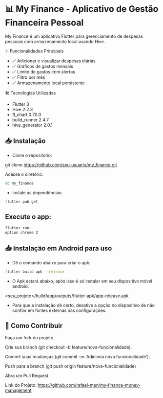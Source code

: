 # 📊 My Finance - Aplicativo de Gestão Financeira Pessoal

My Finance é um aplicativo Flutter para gerenciamento de despesas pessoais com armazenamento local usando Hive.

✨ Funcionalidades Principais
- ✅ Adicionar e visualizar despesas diárias
- ✅ Gráficos de gastos mensais
- ✅ Limite de gastos com alertas
- ✅ Filtro por mês
- ✅ Armazenamento local persistente

🛠 Tecnologias Utilizadas
- Flutter 3
- Hive 2.2.3 
- fl_chart 0.70.0
- build_runner 2.4.7
- hive_generator 2.0.1

## 📥 Instalação
- Clone o repositório:

git clone https://github.com/seu-usuario/my_finance.git

Acesse o diretório:

```bash
cd my_finance
```

- Instale as dependências:

```bash
flutter pub get
```
## Execute o app:

```bash
flutter run
option chrome 2
```

## 📥 Instalação em Android para uso

- Dê o comando abaixo para criar o apk:
  
```bash
flutter build apk --release
```
- O Apk estará abaixo, após isso é só instalar em seu dispositivo móvel android.
  
<seu_projeto>/build/app/outputs/flutter-apk/app-release.apk

- Para que a instalação dê certo, desative a opção no dispositivo de não confiar em fontes externas nas configurações.

## 🔄 Como Contribuir

Faça um fork do projeto.

Crie sua branch (git checkout -b feature/nova-funcionalidade).

Commit suas mudanças (git commit -m 'Adiciona nova funcionalidade').

Push para a branch (git push origin feature/nova-funcionalidade)

Abra um Pull Request

Link do Projeto: https://github.com/rafael-men/my-finance-money-management
